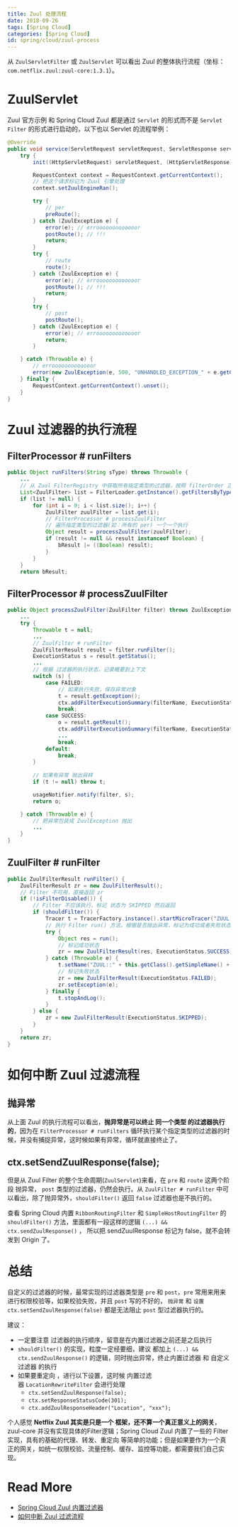 ```yaml
---
title: Zuul 处理流程
date: 2018-09-26
tags: [Spring Cloud]
categories: [Spring Cloud]
id: spring/cloud/zuul-process
---
```


从 `ZuulServletFilter` 或 `ZuulServlet` 可以看出 Zuul 的整体执行流程（坐标：`com.netflix.zuul:zuul-core:1.3.1`）。

<!-- more -->


#  ZuulServlet

Zuul 官方示例 和 Spring Cloud Zuul 都是通过 `Servlet` 的形式而不是 `Servlet Filter` 的形式进行启动的，以下也以 Servlet 的流程举例：

``` java
@Override
public void service(ServletRequest servletRequest, ServletResponse servletResponse) throws ServletException, IOException {
    try {
        init((HttpServletRequest) servletRequest, (HttpServletResponse) servletResponse);

        RequestContext context = RequestContext.getCurrentContext();
        // 把这个请求标记为 Zuul 引擎处理
        context.setZuulEngineRan();

        try {
            // per
            preRoute();
        } catch (ZuulException e) {
            error(e); // errooooooooooooor
            postRoute(); // !!!
            return;
        }
        try {
            // route
            route();
        } catch (ZuulException e) {
            error(e); // errooooooooooooor
            postRoute(); // !!!
            return;
        }
        try {
            // post
            postRoute();
        } catch (ZuulException e) {
            error(e); // errooooooooooooor
            return;
        }

    } catch (Throwable e) {
        // errooooooooooooor
        error(new ZuulException(e, 500, "UNHANDLED_EXCEPTION_" + e.getClass().getName()));
    } finally {
        RequestContext.getCurrentContext().unset();
    }
}
```



# Zuul 过滤器的执行流程

## FilterProcessor # runFilters

``` java
public Object runFilters(String sType) throws Throwable {
    ...
    // 从 Zuul FilterRegistry 中获取所有指定类型的过滤器，按照 filterOrder 正序排序
    List<ZuulFilter> list = FilterLoader.getInstance().getFiltersByType(sType);
    if (list != null) {
        for (int i = 0; i < list.size(); i++) {
            ZuulFilter zuulFilter = list.get(i);
            // FilterProcessor # processZuulFilter
            // 遍历指定类型的过滤器(如：所有的 per) 一个一个执行
            Object result = processZuulFilter(zuulFilter);
            if (result != null && result instanceof Boolean) {
                bResult |= ((Boolean) result);
            }
        }
    }
    return bResult;
```

## FilterProcessor # processZuulFilter

``` java
public Object processZuulFilter(ZuulFilter filter) throws ZuulException {
	...
    try {
        Throwable t = null;
        ...
        // ZuulFilter # runFilter
        ZuulFilterResult result = filter.runFilter();
        ExecutionStatus s = result.getStatus();
        ...
        // 根据 过滤器的执行状态，记录概要到上下文
        switch (s) {
            case FAILED:
                // 如果执行失败，保存异常对象
                t = result.getException();
                ctx.addFilterExecutionSummary(filterName, ExecutionStatus.FAILED.name(), execTime);
                break;
            case SUCCESS:
                o = result.getResult();
                ctx.addFilterExecutionSummary(filterName, ExecutionStatus.SUCCESS.name(), execTime);
                ...
                break;
            default:
                break;
        }
	
        // 如果有异常 抛出异样
        if (t != null) throw t;

        usageNotifier.notify(filter, s);
        return o;

    } catch (Throwable e) {
        // 把异常包装成 ZuulException 抛出
        ...
    }
}
```

## ZuulFilter # runFilter

``` java
public ZuulFilterResult runFilter() {
    ZuulFilterResult zr = new ZuulFilterResult();
    // Filter 不可用，直接返回 zr
    if (!isFilterDisabled()) {
        // Filter 不应该执行，标记 状态为 SKIPPED 然后返回
        if (shouldFilter()) {
            Tracer t = TracerFactory.instance().startMicroTracer("ZUUL::" + this.getClass().getSimpleName());
            // 执行 Filter run() 方法，根据是否抛出异常，标记为成功或者失败状态
            try {
                Object res = run();
                // 标记成功状态
                zr = new ZuulFilterResult(res, ExecutionStatus.SUCCESS);
            } catch (Throwable e) {
                t.setName("ZUUL::" + this.getClass().getSimpleName() + " failed");
                // 标记失败状态
                zr = new ZuulFilterResult(ExecutionStatus.FAILED);
                zr.setException(e);
            } finally {
                t.stopAndLog();
            }
        } else {
            zr = new ZuulFilterResult(ExecutionStatus.SKIPPED);
        }
    }
    return zr;
}
```

# 如何中断 Zuul 过滤流程

## 抛异常

从上面 Zuul 的执行流程可以看出，**抛异常是可以终止 同一个类型 的过滤器执行的**，因为在 `FilterProcessor # runFilters` 循环执行某个指定类型的过滤器的时候，并没有捕捉异常，这时候如果有异常，循环就直接终止了。

## ctx.setSendZuulResponse(false);

但是从 Zuul Filter 的整个生命周期(`ZuulServlet`)来看，在 `pre` 和 `route` 这两个阶段 抛异常， `post` 类型的过滤器，仍然会执行。从 `ZuulFilter # runFilter` 中可以看出，除了抛异常外，`shouldFilter()` 返回 `false` 过滤器也是不执行的。

查看 Spring Cloud 内置 `RibbonRoutingFilter` 和 `SimpleHostRoutingFilter` 的 `shouldFilter()` 方法，里面都有一段这样的逻辑 `(...) && ctx.sendZuulResponse()` ， 所以把 sendZuulResponse 标记为 false，就不会转发到 Origin 了。



# 总结

自定义的过滤器的时候，最常实现的过滤器类型是 `pre` 和 `post`，`pre` 常用来用来进行权限校验等，如果校验失败，并且 `post` 写的不好的， `抛异常` 和 `设置ctx.setSendZuulResponse(false)` 都是无法阻止 `post` 型过滤器执行的。

建议：

- 一定要注意 过滤器的执行顺序，留意是在内置过滤器之前还是之后执行
- `shouldFilter()` 的实现，粒度一定经要细，建议 都加上 `(...) && ctx.sendZuulResponse()` 的逻辑，同时抛出异常，终止内置过滤器 和 自定义过滤器 的执行
- 如果要重定向 ，进行以下设置，这时候 内置过滤器 `LocationRewriteFilter` 会进行处理 
  - `ctx.setSendZuulResponse(false);`
  - `ctx.setResponseStatusCode(301);`
  - `ctx.addZuulResponseHeader("Location", "xxx");`

个人感觉 **Netflix Zuul 其实是只是一个 框架，还不算一个真正意义上的网关**，zuul-core 并没有实现具体的Filter逻辑；Spring Cloud Zuul 内置了一些的 Filter 实现，具有的基础的代理、转发、重定向 等简单的功能；但是如果要作为一个真正的网关，如统一权限校验、流量控制、缓存、监控等功能，都需要我们自己实现。 

# Read More

- [Spring Cloud Zuul 内置过滤器](http://blog.kail.xyz/docsify/docs/spring-cloud/#/zuul/inner-filter)
- [如何中断 Zuul 过滤流程](http://blog.kail.xyz/docsify/docs/spring-cloud/#/zuul/faq/break-filter)